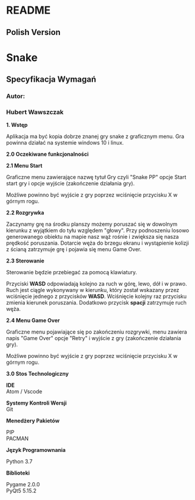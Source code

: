 # README #

## **Polish Version**

# **Snake**

## **Specyfikacja Wymagań**

### **Autor:**

### Hubert Wawszczak

**1. Wstęp**

Aplikacja ma być kopia dobrze znanej gry snake z graficznym menu. Gra powinna działać na systemie windows 10 i linux.

**2.0 Oczekiwane funkcjonalności**

**2.1 Menu Start**

Graficzne menu zawierające nazwę tytuł Gry czyli &quot;Snake PP&quot; opcje Start start gry i opcje wyjście (zakończenie działania gry).

Możliwe powinno być wyjście z gry poprzez wciśnięcie przycisku X w górnym rogu.

**2.2 Rozgrywka**

Zaczynamy grę na środku planszy możemy poruszać się w dowolnym kierunku z wyjątkiem do tyłu względem &quot;głowy&quot;. Przy podnoszeniu losowo generowanego obiektu na mapie nasz wąż rośnie i zwiększa się nasza prędkość poruszania. Dotarcie węża do brzegu ekranu i wystąpienie kolizji z ścianą zatrzymuje grę i pojawia się menu Game Over.

**2.3 Sterowanie**

Sterowanie będzie przebiegać za pomocą klawiatury.

Przyciski **WASD** odpowiadają kolejno za ruch w górę, lewo, dół i w prawo. Ruch jest ciągle wykonywany w kierunku, który został wskazany przez wciśnięcie jednego z przycisków **WASD**. Wciśnięcie kolejny raz przycisku zmienia kierunek poruszania. Dodatkowo przycisk **spacji** zatrzymuje ruch węża.

**2.4 Menu Game Over**

Graficzne menu pojawiające się po zakończeniu rozgrywki, menu zawiera napis &quot;Game Over&quot; opcje &quot;Retry&quot; i wyjście z gry (zakończenie działania gry).

Możliwe powinno być wyjście z gry poprzez wciśnięcie przycisku X w górnym rogu.  
  
**3.0 Stos Technologiczny**  
  
**IDE**  
Atom / Vscode  
  
**Systemy Kontroli Wersji**  
Git  
  
**Menedżery Pakietów**  
  
 PIP  
 PACMAN  
   
**Język Programownania**  
  
Python 3.7  
   
**Biblioteki**  
  
Pygame 2.0.0  
PyQt5 5.15.2
